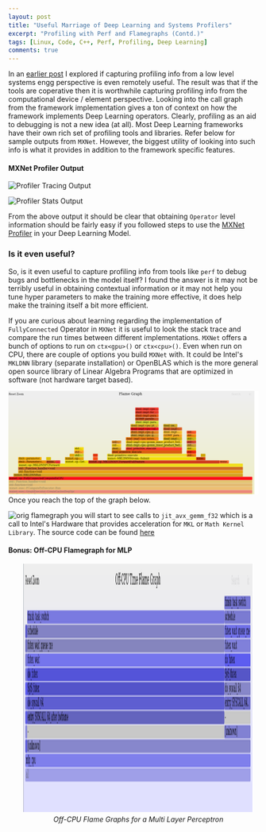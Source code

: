 ```yaml
---
layout: post
title: "Useful Marriage of Deep Learning and Systems Profilers"
excerpt: "Profiling with Perf and Flamegraphs (Contd.)"
tags: [Linux, Code, C++, Perf, Profiling, Deep Learning]
comments: true
---
```

In an [earlier post](http://www.mycpu.org/debugging-deep-learning-flamegraph/) I
explored if capturing profiling info from a low level systems engg perspective
is even remotely useful. The result was that if the tools are coperative then it
is worthwhile capturing profiling info from the computational device / element
perspective. Looking into the call graph from the framework implementation gives
a ton of context on how the framework implements Deep Learning
operators. Clearly, profiling as an aid to debugging is not a new idea (at
all). Most Deep Learning frameworks have their own rich set of profiling tools
and libraries. Refer below for sample outputs from ``MXNet``. However, the
biggest utility of looking into such info is what it provides in addition to the
framework specific features.

#### MXNet Profiler Output

![Profiler Tracing Output](https://raw.githubusercontent.com/dmlc/web-data/master/mxnet/tutorials/python/profiler/profiler_output_chrome.png)

![Profiler Stats Output](https://raw.githubusercontent.com/dmlc/web-data/master/mxnet/tutorials/python/profiler/profile_stats.png)

From the above output it should be clear that obtaining ``Operator`` level
information should be fairly easy if you followed steps to use the [MXNet
Profiler](https://mxnet.incubator.apache.org/api/python/docs/tutorials/performance/backend/profiler.html)
in your Deep Learning Model.

### Is it even useful?
So, is it even useful to capture profiling info from tools like ``perf`` to
debug bugs and bottlenecks in the model itself? I found the answer is it may not
be terribly useful in obtaining contextual information or it may not help you
tune hyper parameters to make the training more effective, it does help make the
training itself a bit more efficient.

If you are curious about learning regarding the implementation of
``FullyConnected`` Operator in ``MXNet`` it is useful to look the stack trace
and compare the run times between different implementations. ``MXNet`` offers a
bunch of options to run on ``ctx<gpu>()`` or ``ctx<cpu>()``. Even when run on
CPU, there are couple of options you build ``MXNet`` with. It could be Intel's
``MKLDNN`` library (separate installation) or OpenBLAS which is the more general
open source library of Linear Algebra Programs that are optimized in software
(not hardware target based).

![Fully Connected on CPU with MKLDNN library](/images/fc_exec_on_cpu.png)
Once you reach the top of the graph below.

![orig flamegraph](http://www.mycpu.org/images/mlp_cpu.svg) you will start to see calls to
``jit_avx_gemm_f32`` which is a call to Intel's Hardware that provides
acceleration for ``MKL`` or ``Math Kernel Library``. The source code can be
found [here](https://github.com/intel/mkl-dnn/blob/master/src/cpu/gemm/f32/jit_avx_gemm_f32.cpp)

#### Bonus: Off-CPU Flamegraph for MLP

<div
style="float:right;padding-left:30px;padding-right:10px;padding-bottom:3px"><a
href="/images/mlp_off_cpu.svg"><img
src="/images/mlp_off_cpu_preview.png" width="600" height="500"
style="padding-bottom:3px"/></a><br><center><i>Off-CPU Flame Graphs for a Multi Layer Perceptron</i></center></div>



